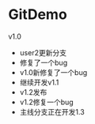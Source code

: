 # GitDemo
v1.0
- user2更新分支
- 修复了一个bug
- v1.0新修复了一个bug
- 继续开发v1.1
- v1.2发布
- v1.2修复一个bug
- 主线分支正在开发1.3